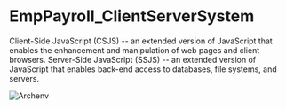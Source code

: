 # EmpPayroll_ClientServerSystem

Client-Side JavaScript (CSJS) -- an extended version of JavaScript that enables the enhancement and manipulation of web pages and client browsers. Server-Side JavaScript (SSJS) -- an extended version of JavaScript that enables back-end access to databases, file systems, and servers.

![Archenv](https://user-images.githubusercontent.com/15075906/185779609-aaada4e0-ad41-4ae0-93bb-5fc1f453e8b4.gif)

